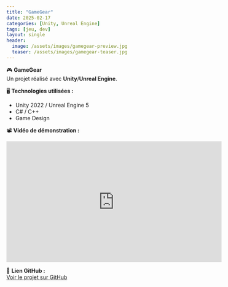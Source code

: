 ```yaml
---
title: "GameGear"
date: 2025-02-17
categories: [Unity, Unreal Engine]
tags: [jeu, dev]
layout: single
header:
  image: /assets/images/gamegear-preview.jpg
  teaser: /assets/images/gamegear-teaser.jpg
---
```


🎮 **GameGear**  
Un projet réalisé avec **Unity**/**Unreal Engine**.

🖥 **Technologies utilisées :**  
- Unity 2022 / Unreal Engine 5  
- C# / C++  
- Game Design

📽 **Vidéo de démonstration :**  
<iframe width="560" height="315" src="https://www.youtube.com/embed/TON-LIEN" frameborder="0" allowfullscreen></iframe>

🔗 **Lien GitHub :**  
[Voir le projet sur GitHub](https://github.com/Riuck01/lyo-t3-gamegear-p9-03)
